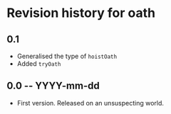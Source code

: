 # Revision history for oath

## 0.1

* Generalised the type of `hoistOath`
* Added `tryOath`

## 0.0 -- YYYY-mm-dd

* First version. Released on an unsuspecting world.
